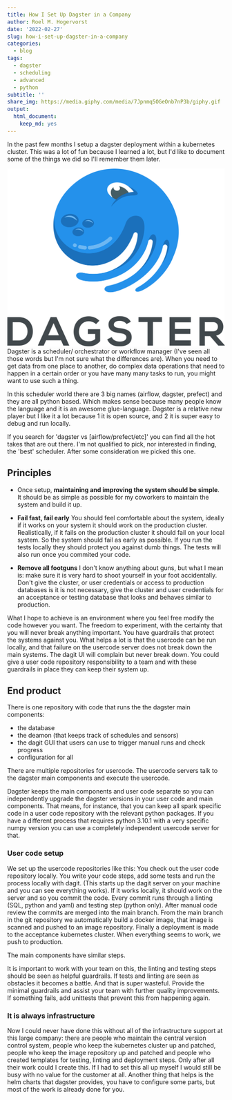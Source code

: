 ```yaml
---
title: How I Set Up Dagster in a Company
author: Roel M. Hogervorst
date: '2022-02-27'
slug: how-i-set-up-dagster-in-a-company
categories:
  - blog
tags:
  - dagster
  - scheduling
  - advanced
  - python
subtitle: ''
share_img: https://media.giphy.com/media/7Jpnmq5OGeOnb7nP3b/giphy.gif
output:
  html_document:
    keep_md: yes
---
```


<!-- content  -->
In the past few months I setup a dagster deployment within a kubernetes cluster.
This was a lot of fun because I learned a lot, but I'd like to document some of the things we did so I'll remember them later. 

![dagster logo](dagster.png)
Dagster is a scheduler/ orchestrator or workflow manager (I've seen all those words
but I'm not sure what the differences are). When you need to get data from one
place to another, do complex data operations that need to happen in a certain
order or you have many many tasks to run, you might want to use such a thing.

In this scheduler world there are 3 big names (airflow, dagster, prefect) and they are all python based. 
Which makes sense because many people know the language and it is an awesome
glue-language. Dagster is a relative new player but I like it a lot because 1
it is open source, and 2 it is super easy to debug and run locally.

If you search for 'dagster vs [airflow/prefect/etc]' you can find all the hot
takes that are out there. I'm not qualified to pick, nor interested in finding, the 'best'
scheduler. After some consideration we picked this one. 

## Principles

* Once setup, **maintaining and improving the system should be simple**.
It should be as simple as possible for my coworkers to maintain the system and build it up.

* **Fail fast, fail early**
You should feel comfortable about the system, ideally if it works on your system
it should work on the production cluster. Realistically, if it fails on the production cluster it should fail on your local system. So the system should fail 
as early as possible. If you run the tests locally they should protect you against 
dumb things. The tests will also run once you commited your code. 

* **Remove all footguns**
I don't know anything about guns, but what I mean is: make sure it is very hard to shoot yourself in your foot accidentally. 
Don't give the cluster, or user credentials or access to production databases is it is not necessary, give the cluster and user credentials for an acceptance or testing database that 
looks and behaves similar to production. 

What I hope to achieve is an environment where you feel free modify the code 
however you want. The freedom to experiment, with the certainty that you will never break anything important. You have guardrails that protect the systems against you. 
What helps a lot is that the usercode can be run locally, and that failure on the 
usercode server does not break down the main systems. The dagit UI will complain
but never break down. You could give a user code repository responsibility to a 
team and with these guardrails in place they can keep their system up.

## End product
There is one repository with code that runs the the dagster main components:
* the database
* the deamon (that keeps track of schedules and sensors)
* the dagit GUI that users can use to trigger manual runs and check progress
* configuration for all

There are multiple repositories for usercode. 
The usercode servers talk to the dagster main components and execute the usercode.

Dagster keeps the main components and user code separate so you can independently 
upgrade the dagster versions in your user code and main components. That means,
for instance, that you can keep all spark specific code in a user code repository with
the relevant python packages. If you have a different process that requires 
python 3.10.1 with a very specific numpy version you can use a completely independent 
usercode server for that. 

### User code setup
We set up the usercode repositories like this:
You check out the user code repository locally. You write your code steps,
add some tests and run the process locally with dagit. (This starts up the dagit server on your machine and you can see everything works). If it works locally, it should work on the server and so you commit the code.
Every commit runs through a linting (SQL, python and yaml) and testing step (python only). 
After manual code review the commits are merged into the main branch.
From the main branch in the git repository we automatically build a docker image, that image is scanned and pushed to an image repository. Finally a deployment is made to the acceptance kubernetes cluster. When everything seems to work, we push to production. 

The main components have similar steps. 

It is important to work with your team on this, the linting and testing steps should be seen
as helpful guardrails. If tests and linting are seen as obstacles it becomes a battle.
And that is super wasteful. Provide the minimal guardrails and assist your team with
further quality improvements. If something fails, add unittests that prevent this from happening again. 

### It is always infrastructure
Now I could never have done this without all of the infrastructure support at this large company: there are people who maintain the central version control system, people who keep the kubernetes cluster up and patched, people who keep the image repository up and patched and people who created templates for testing, linting and deployment steps. Only after all their work could I create this. If I had to set this all up myself I would still be busy with no value for the customer at all.
Another thing that helps is the helm charts that dagster provides, you have to configure
some parts, but most of the work is already done for you. 
